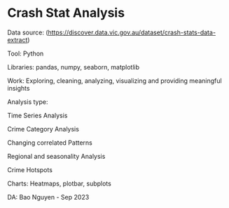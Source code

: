# Crash Stat Analysis 
Data source: (https://discover.data.vic.gov.au/dataset/crash-stats-data-extract)

Tool: Python

Libraries: pandas, numpy, seaborn, matplotlib

Work: Exploring, cleaning, analyzing, visualizing and providing meaningful insights

Analysis type:

Time Series Analysis

Crime Category Analysis

Changing correlated Patterns

Regional and seasonality Analysis

Crime Hotspots

Charts: Heatmaps, plotbar, subplots

DA: Bao Nguyen - Sep 2023
